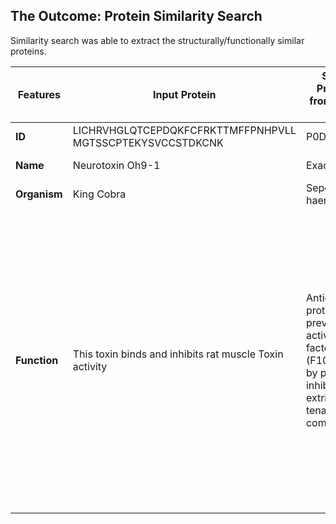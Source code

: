 ## The Outcome: Protein Similarity Search

Similarity search was able to extract the structurally/functionally similar proteins.

| Features  | Input Protein  | Similar Protein 1 from Cortex AI | Similar Protein 2 from Cortex AI |
|-----------|----------------|----------------------------------|----------------------------------|
| **ID**    | LICHRVHGLQTCEPDQKFCFRKTTMFFPNHPVLL MGTSSCPTEKYSVCCSTDKCNK | P0DQH2 | P0DKS3 |
| **Name**  | Neurotoxin Oh9-1 | Exactin | Mambalgin-2 |
| **Organism** | King Cobra | Sepedon haemachatus | Black Mamba |
| **Function** | This toxin binds and inhibits rat muscle Toxin activity | Anticoagulant protein that prevents the activation of factor X (F10). It acts by potently inhibiting the extrinsic tenase complex. | This three-finger toxin inhibits ASIC channels. It acts as a gating modifier toxin by decreasing the apparent proton sensitivity of activation and by slightly increasing the apparent proton sensitivity for inactivation. |
